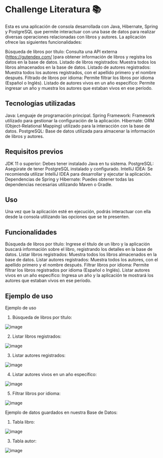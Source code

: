 # Challenge Literatura 📚

Esta es una aplicación de consola desarrollada con Java, Hibernate, Spring y PostgreSQL que permite interactuar con una base de datos para realizar diversas operaciones relacionadas con libros y autores. La aplicación ofrece las siguientes funcionalidades:

Búsqueda de libros por título: Consulta una API externa (https://gutendex.com/ )para obtener información de libros y registra los datos en la base de datos.
Listado de libros registrados: Muestra todos los libros almacenados en la base de datos.
Listado de autores registrados: Muestra todos los autores registrados, con el apellido primero y el nombre después.
Filtrado de libros por idioma: Permite filtrar los libros por idioma (Español o Inglés).
Listado de autores vivos en un año específico: Permite ingresar un año y muestra los autores que estaban vivos en ese período.
## Tecnologías utilizadas
Java: Lenguaje de programación principal.
Spring Framework: Framework utilizado para gestionar la configuración de la aplicación.
Hibernate: ORM (Object-Relational Mapping) utilizado para la interacción con la base de datos.
PostgreSQL: Base de datos utilizada para almacenar la información de libros y autores.
## Requisitos previos
JDK 11 o superior: Debes tener instalado Java en tu sistema.
PostgreSQL: Asegúrate de tener PostgreSQL instalado y configurado.
IntelliJ IDEA: Se recomienda utilizar IntelliJ IDEA para desarrollar y ejecutar la aplicación.
Dependencias de Spring y Hibernate: Puedes obtener todas las dependencias necesarias utilizando Maven o Gradle.

## Uso
Una vez que la aplicación esté en ejecución, podrás interactuar con ella desde la consola utilizando las opciones que se te presenten.

## Funcionalidades
Búsqueda de libros por título: Ingrese el título de un libro y la aplicación buscará información sobre el libro, registrando los detalles en la base de datos.
Listar libros registrados: Muestra todos los libros almacenados en la base de datos.
Listar autores registrados: Muestra todos los autores, con el apellido primero y el nombre después.
Filtrar libros por idioma: Permite filtrar los libros registrados por idioma (Español o Inglés).
Listar autores vivos en un año específico: Ingresa un año y la aplicación te mostrará los autores que estaban vivos en ese período.

## Ejemplo de uso
Ejemplo de uso
1) Búsqueda de libros por título:
   
![image](https://github.com/user-attachments/assets/037abf08-68da-4b7e-99df-07ffb4474619)

2) Listar libros registrados:
   
![image](https://github.com/user-attachments/assets/b8cbbd91-a064-49a1-975d-3ab48d18d631)


3) Listar autores registrados:
   
![image](https://github.com/user-attachments/assets/be17c3e4-066a-4829-bd5e-623a97d9dd8a)


4) Listar autores vivos en un año específico:
   
![image](https://github.com/user-attachments/assets/87d56e80-c78a-4b8a-933c-887918f84823)

  
5) Filtrar libros por idioma:
    
![image](https://github.com/user-attachments/assets/8653111a-d716-4b37-abde-d22646b00174)


Ejemplo de datos guardados en nuestra Base de Datos:

1) Tabla libro:
   
![image](https://github.com/user-attachments/assets/66d4703e-e5e5-49d3-b930-5fcf9ee76cf2)


3) Tabla autor:
   
![image](https://github.com/user-attachments/assets/88c25569-012c-41f7-b73a-9072f362ab82)






